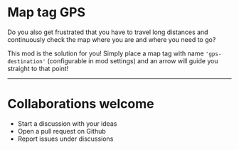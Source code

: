 # Map tag GPS

Do you also get frustrated that you have to travel long distances and continuously check the map where you are and where you need to go?

This mod is the solution for you! Simply place a map tag with name `'gps-destination'` (configurable in mod settings) and an arrow will guide you straight to that point!

---

# Collaborations welcome

-   Start a discussion with your ideas
-   Open a pull request on Github
-   Report issues under discussions
